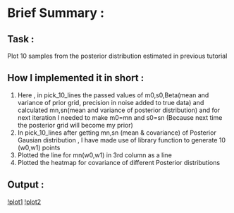 # Brief Summary :

## Task :

Plot 10 samples from the posterior distribution estimated in previous tutorial 

## How I implemented it in short :

1) Here , in pick_10_lines the passed values of m0,s0,Beta(mean and variance of prior grid, precision in noise added to true data) and calculated mn,sn(mean and variance of posterior distribution) and for next iteration I needed to make m0=mn and s0=sn (Because next time the posterior grid will become my prior)
2) In pick_10_lines after getting mn,sn (mean & covariance) of Posterior Gausian distribution , I have made use of library function to generate 10 (w0,w1) points
3) Plotted the line for mn(w0,w1) in 3rd column as a line
4) Plotted the heatmap for covariance of different  Posterior distributions

## Output :

[!plot1](https://github.com/Yashprime1/IIIT-Dharwad-ML-Tutorial---By-Dr.-Arun-Chauhan-/blob/main/Arun%20Sir/Tutorial-4/Bayesian_Regression.png?raw=true)
[!plot2](https://github.com/Yashprime1/IIIT-Dharwad-ML-Tutorial---By-Dr.-Arun-Chauhan-/blob/main/Arun%20Sir/Tutorial-4/10_points.png?raw=true)

